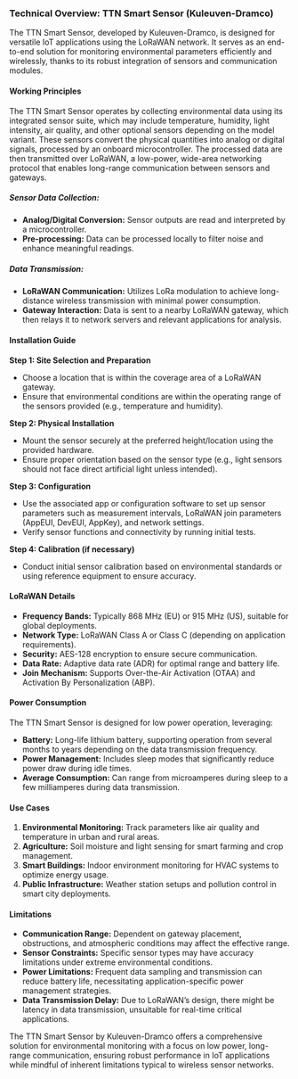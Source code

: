 ### Technical Overview: TTN Smart Sensor (Kuleuven-Dramco)

The TTN Smart Sensor, developed by Kuleuven-Dramco, is designed for versatile IoT applications using the LoRaWAN network. It serves as an end-to-end solution for monitoring environmental parameters efficiently and wirelessly, thanks to its robust integration of sensors and communication modules.

#### Working Principles

The TTN Smart Sensor operates by collecting environmental data using its integrated sensor suite, which may include temperature, humidity, light intensity, air quality, and other optional sensors depending on the model variant. These sensors convert the physical quantities into analog or digital signals, processed by an onboard microcontroller. The processed data are then transmitted over LoRaWAN, a low-power, wide-area networking protocol that enables long-range communication between sensors and gateways.

##### Sensor Data Collection:
- **Analog/Digital Conversion:** Sensor outputs are read and interpreted by a microcontroller.
- **Pre-processing:** Data can be processed locally to filter noise and enhance meaningful readings.

##### Data Transmission:
- **LoRaWAN Communication:** Utilizes LoRa modulation to achieve long-distance wireless transmission with minimal power consumption.
- **Gateway Interaction:** Data is sent to a nearby LoRaWAN gateway, which then relays it to network servers and relevant applications for analysis.

#### Installation Guide

**Step 1: Site Selection and Preparation**
- Choose a location that is within the coverage area of a LoRaWAN gateway.
- Ensure that environmental conditions are within the operating range of the sensors provided (e.g., temperature and humidity).

**Step 2: Physical Installation**
- Mount the sensor securely at the preferred height/location using the provided hardware.
- Ensure proper orientation based on the sensor type (e.g., light sensors should not face direct artificial light unless intended).

**Step 3: Configuration**
- Use the associated app or configuration software to set up sensor parameters such as measurement intervals, LoRaWAN join parameters (AppEUI, DevEUI, AppKey), and network settings.
- Verify sensor functions and connectivity by running initial tests.

**Step 4: Calibration (if necessary)**
- Conduct initial sensor calibration based on environmental standards or using reference equipment to ensure accuracy.

#### LoRaWAN Details

- **Frequency Bands:** Typically 868 MHz (EU) or 915 MHz (US), suitable for global deployments.
- **Network Type:** LoRaWAN Class A or Class C (depending on application requirements).
- **Security:** AES-128 encryption to ensure secure communication.
- **Data Rate:** Adaptive data rate (ADR) for optimal range and battery life.
- **Join Mechanism:** Supports Over-the-Air Activation (OTAA) and Activation By Personalization (ABP).

#### Power Consumption

The TTN Smart Sensor is designed for low power operation, leveraging:
- **Battery:** Long-life lithium battery, supporting operation from several months to years depending on the data transmission frequency.
- **Power Management:** Includes sleep modes that significantly reduce power draw during idle times.
- **Average Consumption:** Can range from microamperes during sleep to a few milliamperes during data transmission.

#### Use Cases

1. **Environmental Monitoring:** Track parameters like air quality and temperature in urban and rural areas.
2. **Agriculture:** Soil moisture and light sensing for smart farming and crop management.
3. **Smart Buildings:** Indoor environment monitoring for HVAC systems to optimize energy usage.
4. **Public Infrastructure:** Weather station setups and pollution control in smart city deployments.

#### Limitations

- **Communication Range:** Dependent on gateway placement, obstructions, and atmospheric conditions may affect the effective range.
- **Sensor Constraints:** Specific sensor types may have accuracy limitations under extreme environmental conditions.
- **Power Limitations:** Frequent data sampling and transmission can reduce battery life, necessitating application-specific power management strategies.
- **Data Transmission Delay:** Due to LoRaWAN’s design, there might be latency in data transmission, unsuitable for real-time critical applications.

The TTN Smart Sensor by Kuleuven-Dramco offers a comprehensive solution for environmental monitoring with a focus on low power, long-range communication, ensuring robust performance in IoT applications while mindful of inherent limitations typical to wireless sensor networks.